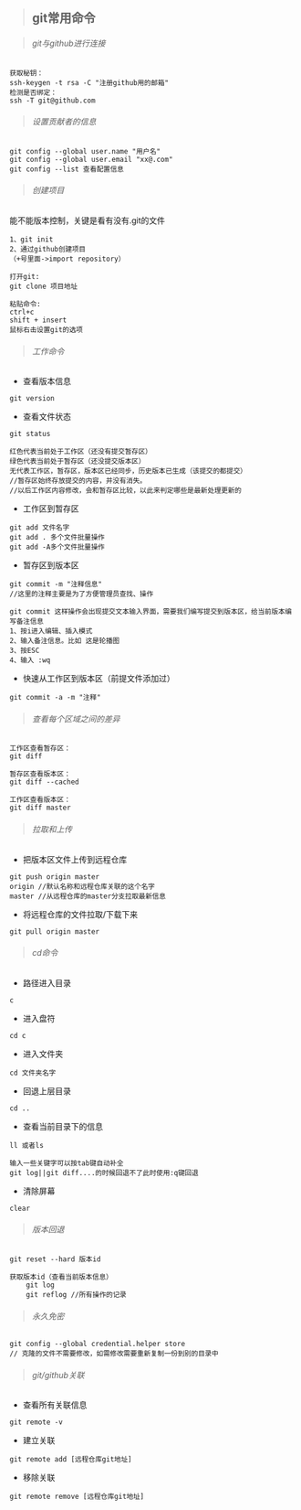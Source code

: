 > ## git常用命令

> ###### git与github进行连接

```
获取秘钥：
ssh-keygen -t rsa -C "注册github用的邮箱"
检测是否绑定：
ssh -T git@github.com
```
> ###### 设置贡献者的信息

```
git config --global user.name "用户名"
git config --global user.email "xx@.com"
git config --list 查看配置信息
```



> ###### 创建项目
能不能版本控制，关键是看有没有.git的文件

```
1、git init
2、通过github创建项目
（+号里面->import repository）
```
```
打开git:
git clone 项目地址
```

```
粘贴命令:
ctrl+c
shift + insert
鼠标右击设置git的选项
```
> ###### 工作命令
- 查看版本信息

```
git version
```
- 查看文件状态

```
git status

红色代表当前处于工作区（还没有提交暂存区）
绿色代表当前处于暂存区（还没提交版本区）
无代表工作区，暂存区，版本区已经同步，历史版本已生成（该提交的都提交）
//暂存区始终存放提交的内容，并没有消失。
//以后工作区内容修改，会和暂存区比较，以此来判定哪些是最新处理更新的
```
- 工作区到暂存区

```
git add 文件名字
git add . 多个文件批量操作
git add -A多个文件批量操作
```
- 暂存区到版本区

```
git commit -m "注释信息"
//这里的注释主要是为了方便管理员查找、操作

git commit 这样操作会出现提交文本输入界面，需要我们编写提交到版本区，给当前版本编写备注信息
1、按i进入编辑、插入模式
2、输入备注信息。比如 这是轮播图
3、按ESC
4、输入 :wq
```
- 快速从工作区到版本区（前提文件添加过）

```
git commit -a -m "注释"
```
> ###### 查看每个区域之间的差异

```
工作区查看暂存区：
git diff

暂存区查看版本区：
git diff --cached

工作区查看版本区：
git diff master
```

> ###### 拉取和上传


- 把版本区文件上传到远程仓库

```
git push origin master
origin //默认名称和远程仓库关联的这个名字
master //从远程仓库的master分支拉取最新信息
```
- 将远程仓库的文件拉取/下载下来

```
git pull origin master
```
> ###### cd命令
- 路径进入目录

```
c
```
- 进入盘符
```
cd c
```


- 进入文件夹

```
cd 文件夹名字
```
- 回退上层目录

```
cd ..
```
- 查看当前目录下的信息

```
ll 或者ls
```

```
输入一些关键字可以按tab键自动补全
git log||git diff....的时候回退不了此时使用:q键回退
```
- 清除屏幕

```
clear
```



> ###### 版本回退

```
git reset --hard 版本id

获取版本id（查看当前版本信息）
    git log
    git reflog //所有操作的记录
```
> ###### 永久免密

```
git config --global credential.helper store
// 克隆的文件不需要修改，如需修改需要重新复制一份到别的目录中
```

> ###### git/github关联
- 查看所有关联信息
```
git remote -v
```
- 建立关联

```
git remote add [远程仓库git地址]
```


- 移除关联

```
git remote remove [远程仓库git地址]
```
